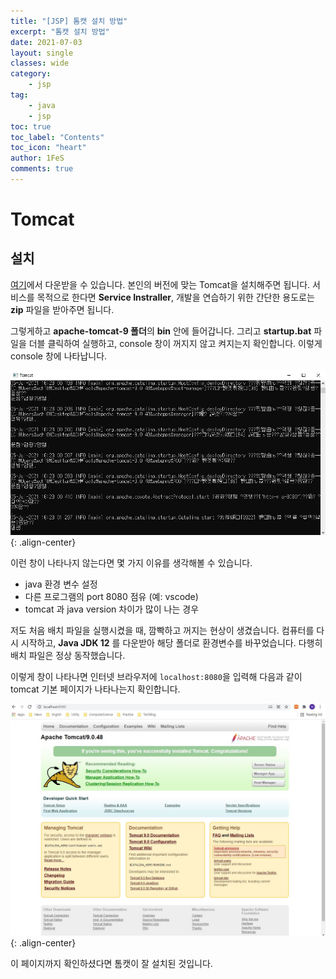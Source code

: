 ```yaml
---
title: "[JSP] 톰캣 설치 방법"
excerpt: "톰캣 설치 방법"
date: 2021-07-03
layout: single
classes: wide
category:
    - jsp
tag:
    - java
    - jsp
toc: true
toc_label: "Contents"
toc_icon: "heart"
author: 1FeS
comments: true
---
```


# Tomcat

## 설치

[여기](https://tomcat.apache.org/)에서 다운받을 수 있습니다. 본인의 버전에 맞는 Tomcat을 설치해주면 됩니다. 서비스를 목적으로 한다면 **Service Instraller**, 개발을 연습하기 위한 간단한 용도로는 **zip** 파일을 받아주면 됩니다.

그렇게하고 **apache-tomcat-9 폴더**의 **bin** 안에 들어갑니다. 그리고 **startup.bat** 파일을 더블 클릭하여 실행하고, console 창이 꺼지지 않고 켜지는지 확인합니다. 이렇게 console 창에 나타납니다.

![tomcat console](/_img/2021-07-05/tomcat_console.jpg){: .align-center}

이런 창이 나타나지 않는다면 몇 가지 이유를 생각해볼 수 있습니다.

- java 환경 변수 설정
- 다른 프로그램의 port 8080 점유 (예: vscode)
- tomcat 과 java version 차이가 많이 나는 경우

저도 처음 배치 파일을 실행시켰을 때, 깜빡하고 꺼지는 현상이 생겼습니다. 컴퓨터를 다시 시작하고, **Java JDK 12** 를 다운받아 해당 폴더로 환경변수를 바꾸었습니다. 다행히 배치 파일은 정상 동작했습니다.

이렇게 창이 나타나면 인터넷 브라우저에 `localhost:8080`을 입력해 다음과 같이 tomcat 기본 페이지가 나타나는지 확인합니다.

![tomcat console](/_img/2021-07-05/tomcat_page.jpg){: .align-center}

이 페이지까지 확인하셨다면 톰캣이 잘 설치된 것입니다.
